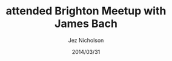 ---
title: attended Brighton Meetup with James Bach
date: 2014/03/31
tags: [events]
author: Jez Nicholson
alias: /
---